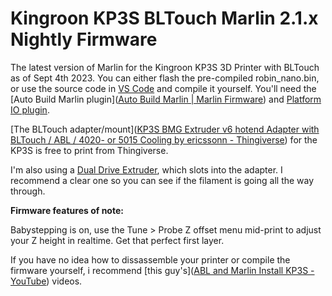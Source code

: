 # Kingroon KP3S BLTouch Marlin 2.1.x Nightly Firmware

The latest version of Marlin for the Kingroon KP3S 3D Printer with BLTouch as of Sept 4th 2023. You can either flash the pre-compiled robin_nano.bin, or use the source code in [VS Code](https://code.visualstudio.com/) and compile it yourself. You'll need the [Auto Build Marlin plugin]([Auto Build Marlin | Marlin Firmware](https://marlinfw.org/docs/basics/auto_build_marlin.html)) and [Platform IO plugin](https://platformio.org/install/ide?install=vscode).

[The BLTouch adapter/mount]([KP3S BMG Extruder v6 hotend Adapter with BLTouch / ABL / 4020- or 5015 Cooling by ericssonn - Thingiverse](https://www.thingiverse.com/thing:4658647)) for the KP3S is free to print from Thingiverse.

I'm also using a [Dual Drive Extruder](https://www.aliexpress.com/item/1005003423850142.html?spm=a2g0o.productlist.main.9.4fe934c7NELxAM&algo_pvid=25f03066-ab41-46fe-8e7c-593d69ac4f11&aem_p4p_detail=202309060306123760342858700220003506840&algo_exp_id=25f03066-ab41-46fe-8e7c-593d69ac4f11-4&pdp_npi=4%40dis%21AUD%2123.92%2113.15%21%21%2114.99%21%21%402101ec1a16939947723517437e1259%2112000025721494267%21sea%21AU%212077105477%21&curPageLogUid=8nB29YpWO2RH&search_p4p_id=202309060306123760342858700220003506840_1https://www.aliexpress.com/item/1005003423850142.html?spm=a2g0o.productlist.main.9.4fe934c7NELxAM&algo_pvid=25f03066-ab41-46fe-8e7c-593d69ac4f11&aem_p4p_detail=202309060306123760342858700220003506840&algo_exp_id=25f03066-ab41-46fe-8e7c-593d69ac4f11-4&pdp_npi=4%40dis%21AUD%2123.92%2113.15%21%21%2114.99%21%21%402101ec1a16939947723517437e1259%2112000025721494267%21sea%21AU%212077105477%21&curPageLogUid=8nB29YpWO2RH&search_p4p_id=202309060306123760342858700220003506840_1), which slots into the adapter. I recommend a clear one so you can see if the filament is going all the way through.

**Firmware features of note:**

Babystepping is on, use the Tune > Probe Z offset menu mid-print to adjust your Z height in realtime. Get that perfect first layer.



If you have no idea how to dissassemble your printer or compile the firmware yourself, i recommend [this guy's]([ABL and Marlin Install KP3S - YouTube](https://youtu.be/t8V_ioDw-fo)) videos.
